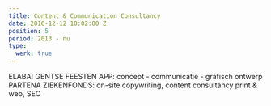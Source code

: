 ```yaml
---
title: Content & Communication Consultancy
date: 2016-12-12 10:02:00 Z
position: 5
period: 2013 - nu
type:
  werk: true
---
```


ELABA! GENTSE FEESTEN APP: concept - communicatie - grafisch ontwerp               PARTENA ZIEKENFONDS: on-site copywriting, content consultancy print & web, SEO